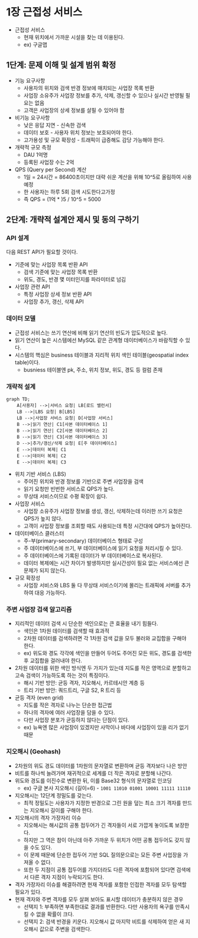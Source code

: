 # 1장 근접성 서비스
- 근접성 서비스
    - 현재 위치에서 가까운 시설을 찾는 데 이용된다.
    - ex) 구글맵

## 1단계: 문제 이해 및 설계 범위 확정

- 기능 요구사항
    - 사용자의 위치와 검색 반경 정보에 매치되는 사업장 목록 반환
    - 사업장 소유주가 사업장 정보를 추가, 삭제, 갱신할 수 있으나 실시간 반영될 필요는 없음
    - 고객은 사업장의 상세 정보를 살필 수 있어야 함
- 비기능 요구사항
    - 낮은 응답 지연 - 신속한 검색
    - 데이터 보호 - 사용자 위치 정보는 보호되어야 한다.
    - 고가용성 및 규모 확장성 - 트래픽이 급증해도 감당 가능해야 한다.
- 개략적 규모 측정
    - DAU 1억명
    - 등록된 사업장 수는 2억
- QPS (Query per Second) 계산
    - 1일 = 24시간 = 86400초이지만 대략 쉬운 계산을 위해 10^5로 올림하여 사용 예정
    - 한 사용자는 하루 5회 검색 시도한다고가정
    - 즉 QPS = (1억 * )5 / 10^5 = 5000

## 2단계: 개략적 설계안 제시 및 동의 구하기

### API 설계

다음 REST API가 필요할 것이다.

- 기준에 맞는 사업장 목록 반환 API
    - 검색 기준에 맞는 사업장 목록 반환
    - 위도, 경도, 반경 몇 미터인지를 파라미터로 넘김
- 사업장 관련 API
    - 특정 사업장 상세 정보 반환 API
    - 사업장 추가, 갱신, 삭제 API

### 데이터 모델

- 근접성 서비스는 쓰기 연산에 비해 읽기 연산의 빈도가 압도적으로 높다.
- 읽기 연산이 높은 시스템에선 MySQL 같은 관계형 데이터베이스가 바람직할 수 있다.
- 시스템의 핵심은 business 테이블과 지리적 위치 색인 테이블(geospatial index table)이다.
    - busniess 테이블엔 pk, 주소, 위치 정보, 위도, 경도 등 컬럼 존재

### 개략적 설계

```mermaid
graph TD;
    A[사용자] -->|서비스 요청| LB[로드 밸런서]
    LB -->|LBS 요청| B[LBS]
    LB -->|사업장 서비스 요청| D[사업장 서비스]
    B -->|읽기 연산| C1[사본 데이터베이스 1]
    B -->|읽기 연산| C2[사본 데이터베이스 2]
    B -->|읽기 연산| C3[사본 데이터베이스 3]
    D -->|추가/갱신/삭제 요청| E[주 데이터베이스]
    E -->|데이터 복제| C1
    E -->|데이터 복제| C2
    E -->|데이터 복제| C3
```

- 위치 기반 서비스 (LBS)
    - 주어진 위치와 반경 정보를 기반으로 주변 사업장을 검색
    - 읽기 요청만 빈번한 서비스로 QPS가 높다.
    - 무상태 서비스이므로 수평 확장이 쉽다.
- 사업장 서비스
    - 사업장 소유주가 사업장 정보를 생성, 갱신, 삭제하는데 이러한 쓰기 요청은 QPS가 높지 않다.
    - 고객이 사업장 정보를 조회할 때도 사용되는데 특정 시간대에 QPS가 높아진다.
- 데이터베이스 클러스터
    - 주-부(primary-secondary) 데이터베이스 형태로 구성
    - 주 데이터베이스에 쓰기, 부 데이터베이스에 읽기 요청을 처리시킬 수 있다.
    - 주 데이터베이스에 기록된 데이터가 부 데이터베이스로 복사된다.
    - 데이터 복제에는 시간 차이가 발생하지만 실시간성이 필요 없는 서비스에선 큰 문제가 되지 않는다.
- 규모 확장성
    - 사업장 서비스와 LBS 둘 다 무상태 서비스이기에 몰리는 트래픽에 서버를 추가하여 대응 가능하다.

### 주변 사업장 검색 알고리즘

- 지리적인 데이터 검색 시 단순한 색인으로는 큰 효율을 내기 힘들다.
  - 색인은 1차원 데이터를 검색할 때 효과적
  - 2차원 데이터를 검색하려면 각 1차원 검색 값을 모두 불러와 교집합을 구해야 한다.
  - ex) 위도와 경도 각각에 색인을 만들어 두어도 주어진 모든 위도, 경도를 검색한 후 교집합을 걸러내야 한다.
- 2차원 데이터를 위한 색인 방식엔 두 가지가 있는데 지도를 작은 영역으로 분할하고 고속 검색이 가능하도록 하는 것이 특징이다.
  - 해시 기반 방안: 균등 격자, 지오해시, 카르테시안 계층 등
  - 트리 기반 방안: 쿼드트리, 구글 S2, R 트리 등
- 균등 격자 (even grid)
  - 지도를 작은 격자로 나누는 단순한 접근법
  - 하나의 격자에 여러 사업장을 담을 수 있다.
  - 다만 사업장 분포가 균등하지 않다는 단점이 있다.
  - ex) 뉴욕엔 많은 사업장이 있겠지만 사막이나 바다에 사업장이 있을 리가 없기 때문

### 지오해시 (Geohash)

- 2차원의 위도 경도 데이터를 1차원의 문자열로 변환하며 균등 격자보다 나은 방안
- 비트를 하나씩 늘려가며 재귀적으로 세계를 더 작은 격자로 분할해 나간다.
- 위도와 경도를 이진수로 변환한 뒤, 이를 Base32 형식의 문자열로 인코딩
  - ex) 구글 본사 지오해시 (길이=6) - `1001 11010 01001 10001 11111 11110`
- 지오해시는 12단계 정밀도를 갖는다.
  - 최적 정밀도는 사용자가 지정한 반경으로 그린 원을 덮는 최소 크기 격자를 만드는 지오해시 길이를 구해야 한다.
- 지오해시의 격자 가장자리 이슈
  - 지오해시는 해시값의 공통 접두어가 긴 격자들이 서로 가깝게 놓이도록 보장한다.
  - 하지만 그 역은 참이 아닌데 아주 가까운 두 위치가 어떤 공통 접두어도 갖지 않을 수도 있다.
  - 이 문제 때문에 단순한 접두어 기반 SQL 질의문으로는 모든 주변 사업장을 가져올 수 없다.
  - 또한 두 지점이 공통 접두어를 가지더라도 다른 격자에 포함되어 있다면 검색에서 다른 격자 지점이 누락되기도 한다.
- 격자 가장자리 이슈를 해결하려면 현재 격자를 포함한 인접한 격자를 모두 탐색할 필요가 있다.
- 현재 격자와 주변 격자를 모두 살펴 보아도 표시할 데이터가 충분하지 않은 경우
  - 선택지 1: 부족하면 부족한대로 결과를 반환한다. 다만 사용자의 욕구를 만족시킬 수 없을 확률이 크다.
  - 선택지 2: 검색 반경을 키운다. 지오해시 값 마지막 비트를 삭제하여 얻은 새 지오해시 값으로 주변을 검색한다.

